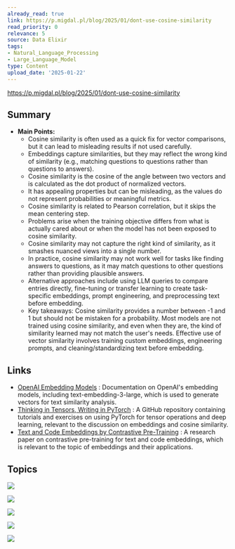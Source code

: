 ```yaml
---
already_read: true
link: https://p.migdal.pl/blog/2025/01/dont-use-cosine-similarity
read_priority: 0
relevance: 5
source: Data Elixir
tags:
- Natural_Language_Processing
- Large_Language_Model
type: Content
upload_date: '2025-01-22'
---
```


https://p.migdal.pl/blog/2025/01/dont-use-cosine-similarity
## Summary

- **Main Points:**
  - Cosine similarity is often used as a quick fix for vector comparisons, but it can lead to misleading results if not used carefully.
  - Embeddings capture similarities, but they may reflect the wrong kind of similarity (e.g., matching questions to questions rather than questions to answers).
  - Cosine similarity is the cosine of the angle between two vectors and is calculated as the dot product of normalized vectors.
  - It has appealing properties but can be misleading, as the values do not represent probabilities or meaningful metrics.
  - Cosine similarity is related to Pearson correlation, but it skips the mean centering step.
  - Problems arise when the training objective differs from what is actually cared about or when the model has not been exposed to cosine similarity.
  - Cosine similarity may not capture the right kind of similarity, as it smashes nuanced views into a single number.
  - In practice, cosine similarity may not work well for tasks like finding answers to questions, as it may match questions to other questions rather than providing plausible answers.
  - Alternative approaches include using LLM queries to compare entries directly, fine-tuning or transfer learning to create task-specific embeddings, prompt engineering, and preprocessing text before embedding.
  - Key takeaways: Cosine similarity provides a number between -1 and 1 but should not be mistaken for a probability. Most models are not trained using cosine similarity, and even when they are, the kind of similarity learned may not match the user's needs. Effective use of vector similarity involves training custom embeddings, engineering prompts, and cleaning/standardizing text before embedding.
## Links

- [OpenAI Embedding Models](https://platform.openai.com/docs/guides/embeddings) : Documentation on OpenAI's embedding models, including text-embedding-3-large, which is used to generate vectors for text similarity analysis.
- [Thinking in Tensors, Writing in PyTorch](https://github.com/stared/thinking-in-tensors-writing-in-pytorch) : A GitHub repository containing tutorials and exercises on using PyTorch for tensor operations and deep learning, relevant to the discussion on embeddings and cosine similarity.
- [Text and Code Embeddings by Contrastive Pre-Training](https://cdn.openai.com/papers/Text_and_Code_Embeddings_by_Contrastive_Pre_Training.pdf) : A research paper on contrastive pre-training for text and code embeddings, which is relevant to the topic of embeddings and their applications.

## Topics

![](topics/Concept/Cosine%20Similarity)

![](topics/Concept/Sentence%20Embeddings)

![](topics/Concept/Retrieval%20Augmented%20Generation%20RAG)

![](topics/Concept/Text%20Embeddings)

![](topics/Concept/Prompt%20Engineering)